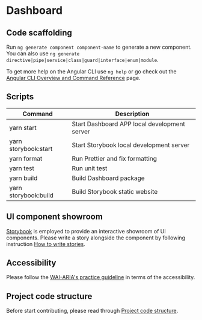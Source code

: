 # Dashboard

## Code scaffolding

Run `ng generate component component-name` to generate a new component. You can also use `ng generate directive|pipe|service|class|guard|interface|enum|module`.

To get more help on the Angular CLI use `ng help` or go check out the [Angular CLI Overview and Command Reference](https://angular.io/cli) page.

## Scripts

| Command              | Description                                  |
| -------------------- | -------------------------------------------- |
| yarn start           | Start Dashboard APP local development server |
| yarn storybook:start | Start Storybook local development server     |
| yarn format          | Run Prettier and fix formatting              |
| yarn test            | Run unit test                                |
| yarn build           | Build Dashboard package                      |
| yarn storybook:build | Build Storybook static website               |

## UI component showroom

[Storybook](https://storybook.js.org/) is employed to provide an interactive showroom of UI components. Please write a story alongside the component by following instruction [How to write stories](https://storybook.js.org/docs/angular/writing-stories/introduction).

## Accessibility

Please follow the [WAI-ARIA's practice guideline](https://www.w3.org/TR/wai-aria-1.1/) in terms of the accessibility.

## Project code structure

Before start contributing, please read through [Project code structure](./docs/code-structure.md).

